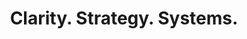 ---
title: "Clarity. Strategy. Systems."
description: "I help professional service and tech-enabled businesses create clear, consistent, and cost-effective marketing systems — powered by fundamentals, AI, and smart execution."
hero_image: "/images/hero/homepage-heroimage.webp"
# hero_media_type: "image"  # Options: "image" | "video"
# hero_video_url: "https://www.youtube.com/watch?v=EXAMPLE_VIDEO_ID"
# hero_video_thumbnail: "/images/hero/video-thumbnail.webp"

about:
  title: "About Me"
  image: "/images/about/anoop-bw.webp"
  content: |
    I'm Anoop Kurup — a strategist, consultant, and builder. Over the years, I've worked with founders of knowledge services, technical services, and consulting companies to simplify lead generation and marketing.
    
    I combine **marketing fundamentals**, **systems thinking**, and **AI workflows** to help you scale without chaos — and without burning out.

audience:
  title: "I Work Best With"
  subtitle: "Over 200+ engagements, I've discovered which types of businesses get the most transformative results from systematic marketing approaches."
  intro: "Not every business is ready for what I do. The companies that see dramatic improvements share three characteristics: they value expertise over price, they're willing to invest in systems that compound over time, and they understand that sustainable growth comes from consistent execution, not silver bullets."
  items:
    - icon: "icon-chart"
      title: "Professional Service Firms"
      subheading: "Beyond Referrals"
      description: "Marketing agencies, law firms, consulting practices, training companies, and specialized B2B services firms with 10-50 employees. These are businesses built on expertise and relationships, but they've hit the ceiling of what referrals alone can deliver. They need systematic approaches to demonstrate thought leadership, build authority, and generate predictable demand without compromising their professional reputation or appearing 'salesy' to their sophisticated clients."
      results: "40-60% increase in qualified leads within 90 days, 25-35% improvement in close rates through better positioning."
      link:
        url: "case-studies/professional-services/"
        text: "View Success Stories"
    - icon: "icon-computer"  
      title: "Tech-Enabled Businesses"
      subheading: "Scale Without Chaos"
      description: "SaaS companies, IT service providers, digital agencies, and productized service businesses experiencing rapid growth or planning for it. These companies understand technology but struggle with marketing systems that can keep pace with their ambitions. They have solid products and early traction but need marketing processes that scale efficiently, generate qualified leads consistently, and support their sales team with better-qualified prospects."
      results: "50-80% reduction in sales cycle length, 3x improvement in marketing-qualified lead conversion rates."
      link:
        url: "case-studies/tech-enabled/"
        text: "View Success Stories"
    - icon: "icon-target"
      title: "Consultants & Experts"  
      subheading: "Systematic Growth"
      description: "Independent professionals, boutique consultancies, and subject matter experts earning $150K+ annually who are ready to scale beyond personal capacity. These are recognized experts in their fields who've outgrown the feast-or-famine cycle of networking and referrals. They want to build personal brands and systematic lead generation that attracts ideal clients automatically, without constant networking, speaking, or cold outreach that doesn't scale."
      results: "2-3x increase in inbound inquiries, 50-70% improvement in project value and client quality."
      link:
        url: "case-studies/consultants-experts/"
        text: "View Success Stories"

testimonials:
  title: "What Clients Say"
  subtitle: "Real results from businesses that transformed their marketing approach."
  items:
    - quote: "Anoop helped us move from chaotic, reactive marketing to a systematic approach that consistently generates qualified leads. Our close rate improved by 35% within 90 days."
      author: "Nisha P"
      role: "Founder"
      company: "Marketing Agency, 25 employees"
    - quote: "The AI workflows Anoop designed save our team 15 hours per week on content creation while maintaining quality. It's like having an extra team member focused on marketing."
      author: "A Mehta"
      role: "CEO"
      company: "SaaS Platform"
    - quote: "Finally, marketing that makes sense for professional services. Anoop's approach helped us articulate our value clearly and build a pipeline that doesn't depend on just referrals."
      author: "Govind K"
      role: "Managing Partner"
      company: "IPR Advisors"

services:
  title: "What I Offer"
  subtitle: "Multiple ways to work together, tailored to your needs and stage of growth."
  items:
    - icon: "icon-handshake"
      title: "Consulting"
      description: "Hands-on strategy and positioning for marketing, lead generation, and growth."
      link: "consulting/"
      link_text: "Hire Me"
    - icon: "icon-graduation"
      title: "Workshops"
      description: "Intensive, practical sessions to build your lead generation machine."
      link: "workshops/"
      link_text: "Explore Workshops"
    - icon: "icon-robot"
      title: "AI Tools"
      description: "AI-enabled tools that make marketing faster, cheaper, and more consistent."
      link: "ai-solutions/"
      link_text: "Explore Tools"

blog:
  title: "Latest Insights"
  subtitle: "Practical strategies and AI workflows to grow your services business."
  show_posts: 3

resources:
  title: "Free Resources"
  subtitle: "Grab these tools and templates to start improving your marketing today."
  items:
    - title: "Marketing System Blueprint"
      description: "A 12-page guide to building your lead generation system from strategy to execution."
      link: "contact/"
      type: "PDF Guide"
    - title: "AI Content Templates"
      description: "Ready-to-use prompts and templates for creating marketing content with AI."
      link: "contact/"
      type: "Templates"
    - title: "Lead Qualification Framework"
      description: "Simple framework to identify and qualify your best prospects systematically."
      link: "contact/"
      type: "Worksheet"

approach:
  title: "My Approach"
  subtitle: "My work is built on three principles that drive real results:"
  items:
    - number: "1"
      title: "Clarity before tools"
      description: "Strategy first, tech second. We start with understanding your business, not picking tools."
    - number: "2"
      title: "AI without hype"
      description: "Practical, everyday workflows that cut costs and save time — no buzzwords, just results."
    - number: "3"
      title: "Systems over heroics"
      description: "Repeatable processes that outlast founder energy and scale with your team."

newsletter:
  title: "Join the Practical Marketing Newsletter"
  subtitle: "Get weekly strategies, templates, and AI workflows to grow your services business. Practical insights, no fluff."

cta:
  title: "Ready to simplify your marketing and lead generation?"
  subtitle: "Let's design a system that works for your business."
  button:
    text: "Work With Me"
    url: "contact/"
---